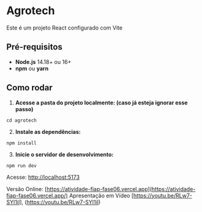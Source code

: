 # Agrotech 

Este é um projeto React configurado com Vite

## Pré-requisitos

- **Node.js** 14.18+ ou 16+
- **npm** ou **yarn**

## Como rodar

1. **Acesse a pasta do projeto localmente: (caso já esteja ignorar esse passo)**

`cd agrotech`

2. **Instale as dependências:**

`npm install`

3. **Inicie o servidor de desenvolvimento:**

`npm run dev`

Acesse: [http://localhost:5173](http://localhost:5173)

Versão Online: [https://atividade-fiap-fase06.vercel.app](https://atividade-fiap-fase06.vercel.app/)
Apresentação em Vídeo [https://youtu.be/RLw7-SYl1iI], (https://youtu.be/RLw7-SYl1iI)
